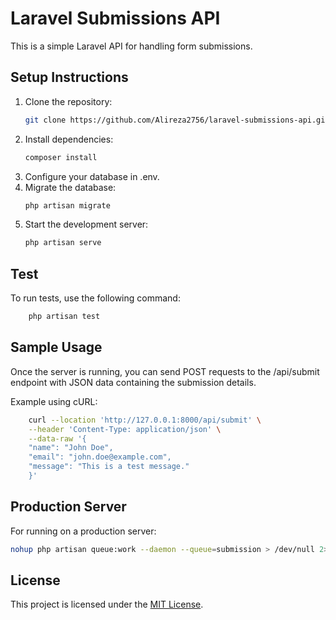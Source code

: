 # Laravel Submissions API

This is a simple Laravel API for handling form submissions.

## Setup Instructions

1. Clone the repository:
   ```bash
   git clone https://github.com/Alireza2756/laravel-submissions-api.git
2. Install dependencies:
    ```bash
    composer install 
3. Configure your database in .env.
4. Migrate the database:
    ```bash
    php artisan migrate
5. Start the development server:
    ```bash
   php artisan serve

## Test
To run tests, use the following command:
```bash
    php artisan test
```

## Sample Usage

Once the server is running, you can send POST requests to the /api/submit endpoint with JSON data containing the submission details.

Example using cURL:
```bash
    curl --location 'http://127.0.0.1:8000/api/submit' \
    --header 'Content-Type: application/json' \
    --data-raw '{
    "name": "John Doe",
    "email": "john.doe@example.com",
    "message": "This is a test message."
    }'
   ``` 
    
## Production Server
For running on a production server:
```bash
nohup php artisan queue:work --daemon --queue=submission > /dev/null 2>&1 &
```
## License

This project is licensed under the [MIT License](LICENSE).
